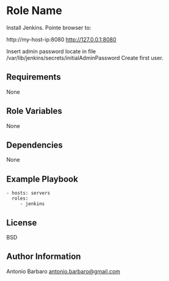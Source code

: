 Role Name
=========

Install Jenkins.
Pointe browser to:

  http://my-host-ip:8080
  http://127.0.0.1:8080

Insert admin password locate in file /var/lib/jenkins/secrets/initialAdminPassword
Create first user.

Requirements
------------

None

Role Variables
--------------

None

Dependencies
------------

None

Example Playbook
----------------

    - hosts: servers
      roles:
         - jenkins

License
-------

BSD

Author Information
------------------

Antonio Barbaro <antonio.barbaro@gmail.com>
